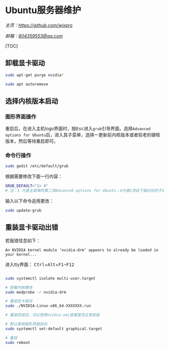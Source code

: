 # **Ubuntu服务器维护**
*主页：https://github.com/wjxpro*

*邮箱：804359553@qq.com*

[TOC]

## 卸载显卡驱动
```bash
sudo apt-get purge nvidia*

sudo apt autoremove
```

## 选择内核版本启动
### 图形界面操作
重启后，在进入主机logo界面时，按<kbd>Esc</kbd>进入`grub`引导界面。选择`Advanced options for Ubuntu`后，进入其子菜单，选择一更新前内核版本或者较老的硬核版本，然后等待重启即可。
### 命令行操作
```bash
sudo gedit /etc/default/grub
```
根据需要修改下面一行内容：
```bash
GRUB_DEFAULT="1> 4"
# 注：1 代表主菜单的第二项Advanced options for Ubuntu；4代表1项目下面对应的子菜单里面的第5项
```
输入以下命令适用更改：
```bash
sudo update-grub
```

## 重装显卡驱动出错
若报错信息如下：
```
An NVIDIA kernel module ‘nvidia-drm‘ appears to already be loaded in your kernel...
```
进入tty界面：
<kbd>Ctrl</kbd>+<kbd>Alt</kbd>+<kbd>F1~F12</kbd>

```bash

sudo systemctl isolate multi-user.target

# 卸载内核模块
sudo modprobe -r nvidia-drm

# 重装显卡驱动
sudo ./NVIDIA-Linux-x86_64-XXXXXXX.run

# 重装完成后，可以使用nvidia-smi查看是否正常安装

# 默认使用图形界面启动
sudo systemctl set-default graphical.target

# 重启
sudo reboot
```